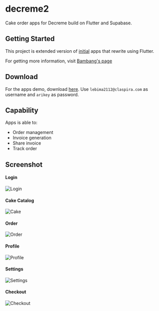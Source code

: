 # decreme2
Cake order apps for Decreme build on Flutter and Supabase.

## Getting Started
This project is extended version of [initial](https://github.com/bphw/decreme) apps that rewrite using Flutter.

For getting more information, visit
[Bambang's page](https://bambangp.vercel.app/)

## Download
For the apps demo, download [here](https://1drv.ms/u/c/fe1f339a228c67a7/Ebw8sJXv-SRFsRhqPbnoof8BStm07LMtjh5QMl7SQkT1iQ?e=PqOwfe).
Use `lebima2112@claspira.com` as username and `arikey` as password.

## Capability
Apps is able to:
- Order management
- Invoice generation
- Share invoice
- Track order

## Screenshot
#### Login
![Login](https://phroccglswebelbqalpy.supabase.co/storage/v1/object/public/decreme/preview/decreme-login.png)

#### Cake Catalog
![Cake](https://phroccglswebelbqalpy.supabase.co/storage/v1/object/public/decreme/preview/decreme-cake-catalog.png)

#### Order
![Order](https://phroccglswebelbqalpy.supabase.co/storage/v1/object/public/decreme/preview/decreme-order-list.png)

#### Profile
![Profile](https://phroccglswebelbqalpy.supabase.co/storage/v1/object/public/decreme/preview/decreme-profile.png)

#### Settings
![Settings](https://phroccglswebelbqalpy.supabase.co/storage/v1/object/public/decreme/preview/decreme-settings.png)

#### Checkout
![Checkout](https://phroccglswebelbqalpy.supabase.co/storage/v1/object/public/decreme/preview/decreme-checkout.png)